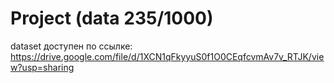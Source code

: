 # Project (data 235/1000)
dataset доступен по ссылке: https://drive.google.com/file/d/1XCN1qFkyyuS0f1O0CEqfcvmAv7v_RTJK/view?usp=sharing
